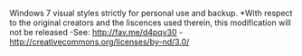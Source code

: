 Windows 7 visual styles strictly for personal use and backup. 
*With respect to the original creators and the liscences used therein, this modification will not be released
-See: http://fav.me/d4pqv30
-http://creativecommons.org/licenses/by-nd/3.0/